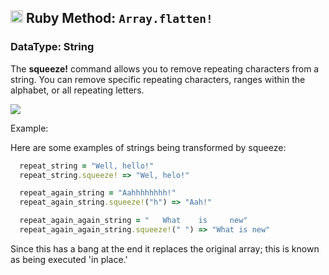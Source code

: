 ## <img src="https://avatars2.githubusercontent.com/u/210414?v=4&s=200" height="20px"> Ruby Method: `Array.flatten!`

### **DataType: String**

The **squeeze!** command allows you to remove repeating characters from a string. You can remove specific repeating characters, ranges within the alphabet, or all repeating letters.

![](https://tenor.com/view/squeeze-lemon-lemonade-gif-4891114)

Example:

Here are some examples of strings being transformed by squeeze:

```ruby
  repeat_string = "Well, hello!"
  repeat_string.squeeze! => "Wel, helo!"

  repeat_again_string = "Aahhhhhhhh!"
  repeat_again_string.squeeze!("h") => "Aah!"

  repeat_again_again_string = "   What    is     new"
  repeat_again_again_string.squeeze!(" ") => "What is new"

```

Since this has a bang at the end it replaces the original array; this is known as being executed 'in place.'
